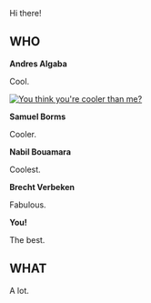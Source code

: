 Hi there!

## WHO

**Andres Algaba**

Cool.

[![You think you're cooler than me?](https://img.youtube.com/vi/mqWq_48LxWQ/0.jpg)](https://www.youtube.com/watch?v=mqWq_48LxWQ)

**Samuel Borms**

Cooler.

**Nabil Bouamara**

Coolest.

**Brecht Verbeken**

Fabulous.

**You!**

The best.

## WHAT

A lot.
